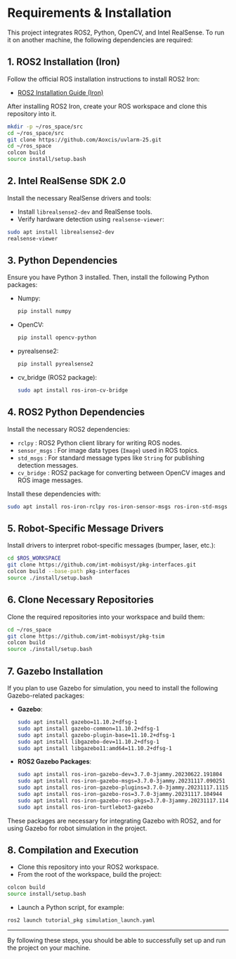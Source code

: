 
# Requirements & Installation

This project integrates ROS2, Python, OpenCV, and Intel RealSense. To run it on another machine, the following dependencies are required:

## 1. ROS2 Installation (Iron)
Follow the official ROS installation instructions to install ROS2 Iron:
- [ROS2 Installation Guide (Iron)](https://docs.ros.org/en/iron/Installation.html)

After installing ROS2 Iron, create your ROS workspace and clone this repository into it.

```bash
mkdir -p ~/ros_space/src
cd ~/ros_space/src
git clone https://github.com/Aoxcis/uvlarm-25.git
cd ~/ros_space
colcon build
source install/setup.bash
```

## 2. Intel RealSense SDK 2.0
Install the necessary RealSense drivers and tools:
- Install `librealsense2-dev` and RealSense tools.
- Verify hardware detection using `realsense-viewer`:

```bash
sudo apt install librealsense2-dev
realsense-viewer
```

## 3. Python Dependencies
Ensure you have Python 3 installed. Then, install the following Python packages:
- Numpy:
  ```bash
  pip install numpy
  ```
- OpenCV:
  ```bash
  pip install opencv-python
  ```
- pyrealsense2:
  ```bash
  pip install pyrealsense2
  ```
- cv_bridge (ROS2 package):
  ```bash
  sudo apt install ros-iron-cv-bridge
  ```

## 4. ROS2 Python Dependencies
Install the necessary ROS2 dependencies:
- `rclpy` : ROS2 Python client library for writing ROS nodes.
- `sensor_msgs` : For image data types (`Image`) used in ROS topics.
- `std_msgs` : For standard message types like `String` for publishing detection messages.
- `cv_bridge` : ROS2 package for converting between OpenCV images and ROS image messages.

Install these dependencies with:

```bash
sudo apt install ros-iron-rclpy ros-iron-sensor-msgs ros-iron-std-msgs ros-iron-cv-bridge
```

## 5. Robot-Specific Message Drivers
Install drivers to interpret robot-specific messages (bumper, laser, etc.):

```bash
cd $ROS_WORKSPACE
git clone https://github.com/imt-mobisyst/pkg-interfaces.git
colcon build --base-path pkg-interfaces
source ./install/setup.bash
```

## 6. Clone Necessary Repositories
Clone the required repositories into your workspace and build them:

```bash
cd ~/ros_space
git clone https://github.com/imt-mobisyst/pkg-tsim
colcon build
source ./install/setup.bash
```

## 7. Gazebo Installation
If you plan to use Gazebo for simulation, you need to install the following Gazebo-related packages:

- **Gazebo**:
  ```bash
  sudo apt install gazebo=11.10.2+dfsg-1
  sudo apt install gazebo-common=11.10.2+dfsg-1
  sudo apt install gazebo-plugin-base=11.10.2+dfsg-1
  sudo apt install libgazebo-dev=11.10.2+dfsg-1
  sudo apt install libgazebo11:amd64=11.10.2+dfsg-1
  ```

- **ROS2 Gazebo Packages**:
  ```bash
  sudo apt install ros-iron-gazebo-dev=3.7.0-3jammy.20230622.191804
  sudo apt install ros-iron-gazebo-msgs=3.7.0-3jammy.20231117.090251
  sudo apt install ros-iron-gazebo-plugins=3.7.0-3jammy.20231117.111548
  sudo apt install ros-iron-gazebo-ros=3.7.0-3jammy.20231117.104944
  sudo apt install ros-iron-gazebo-ros-pkgs=3.7.0-3jammy.20231117.114324
  sudo apt install ros-iron-turtlebot3-gazebo
  ```

These packages are necessary for integrating Gazebo with ROS2, and for using Gazebo for robot simulation in the project.

## 8. Compilation and Execution
- Clone this repository into your ROS2 workspace.
- From the root of the workspace, build the project:

```bash
colcon build
source install/setup.bash
```

- Launch a Python script, for example:

```bash
ros2 launch tutorial_pkg simulation_launch.yaml
```

---

By following these steps, you should be able to successfully set up and run the project on your machine.
